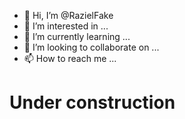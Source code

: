 - 👋 Hi, I’m @RazielFake
- 👀 I’m interested in ...
- 🌱 I’m currently learning ...
- 💞️ I’m looking to collaborate on ...
- 📫 How to reach me ...

<!---
RazielFake/RazielFake is a ✨ special ✨ repository because its `README.md` (this file) appears on your GitHub profile.
You can click the Preview link to take a look at your changes.
--->

# Under construction 
